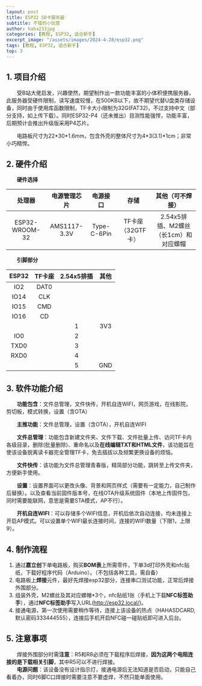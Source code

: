 ```yaml
---
layout: post
title: ESP32 SD卡服务器
subtitle: 不错的小玩意
author: haha233jpg
categories: [教程, ESP32, 适合新手]
excerpt_image: "/assets/images/2024-4-28/esp32.png"
tags: [教程, ESP32, 适合新手]
top: 3
---
```


## 1. 项目介绍
&emsp;&emsp;受B站大佬启发，兴趣使然，期望制作出一款功能丰富的小体积便携服务器，此服务器受硬件限制，读写速度较慢，在500KB以下，故不期望代替U盘类存储设备，同时由于使用库函数限制，TF卡大小限制为32G(FAT32)，不过支持中文（部分支持，如上传下载）。同时ESP32-P4（还未推出）目测性能强悍，功能丰富，后期预计会推出升级版采用P4芯片。

&emsp;&emsp;电路板尺寸为22\*30\*1.6mm，包含外壳的整体尺寸为4\*3(3.1)\*1cm；非常小巧精悍。

## 2. 硬件介绍
&emsp;&emsp;**硬件选择**

|     处理器     | 电源管理芯片 |  电源接口   |       存储        |           其他（可不焊接）            |
| :------------: | :----------: | :---------: | :---------------: | :-----------------------------------: |
| ESP32-WROOM-32 | AMS1117-3.3V | Type-C-6Pin | TF卡座（32GTF卡） | 2.54x5排插、M2螺丝（长1cm）和对应螺帽 |

&emsp;&emsp;**引脚部分**

| ESP32 | TF卡座 | 2.54x5排插 | 其他  |
| :---: | :----: | :--------: | :---: |
|  IO2  |  DAT0  |            |       |
| IO14  |  CLK   |            |       |
| IO15  |  CMD   |            |       |
| IO16  |   CD   |            |       |
|       |        |     1      |  3V3  |
|  IO0  |        |     2      |       |
| TXD0  |        |     3      |       |
| RXD0  |        |     4      |       |
|       |        |     5      |  GND  |

## 3. 软件功能介绍
&emsp;&emsp;**功能包含**：文件总管理，文件快传，开机自连WIFI，网页游戏，在线影院，剪切板，模式转换，设置（含OTA）

&emsp;&emsp;**主推功能**：文件总管理，设置（含OTA），开机自连WIFI

&emsp;&emsp;**文件总管理**：功能包含新建文件夹、文件下载、文件批量上传、访问TF卡内各级目录，删除(批量删除)、重命名以及**在线编辑TXT和HTML文件**，该功能旨在使该设备脱离读卡器完全管理TF卡，免去插拔以及频繁更换设备的烦恼。

&emsp;&emsp;**文件快传**：该功能为文件总管理青春版，精简部分功能，跳转至上传文件夹，方便新手使用。

&emsp;&emsp;**设置**：设置界面可以更改头像、背景和网页样式（需要有一定能力，自己制作后替换）。以及查看当前固件版本号，在线OTA升级系统固件（本地上传固件包，同时需要能联网，意思是需要STA模式，AP不行）。

&emsp;&emsp;**开机自连WIFI**：可以存储多个WIFI信息，开机后依次自动连接，均未连接上开启AP模式。可以设置单个WIFI最长连接时间，连接的WIFI数量（下限1，上限9）。

## 4. 制作流程
1. 通过**嘉立创**下单电路板，购买**BOM表**上所需零件，下单3d打印外壳和nfc贴纸，下载好程序代码（Arduino）。（不包括各种工具，需自备）  
2. 电路板上**焊接**元件，最好先焊接esp32部分，连接串口测试功能，正常后焊接外围部分。    
3. 组装外壳，M2螺丝及其对应螺帽\*3个，nfc贴纸1张（手机上下载**NFC标签助手**），通过**NFC标签助手**写入URL(http://esp32.local/)。  
4. 接通电源，第一次使用需要稍作等待，连接上该设备的热点（HAHASDCARD,默认密码333444555），连接后手机开启NFC碰一碰贴纸即可进入后台。

## 5. 注意事项
&emsp;&emsp;焊接外围部分时需**注意**：R5和R8必须在下载程序后焊接，**因为这两个电阻连接的是下载相关引脚**，其中R5可以不进行焊接。  
&emsp;&emsp;**电源问题**：该设备没有设计指示灯，接通电源后无法知道是否启动，只能自己看着办，同时6脚C口焊接时需要注意不要虚焊，不然只能单面使用。